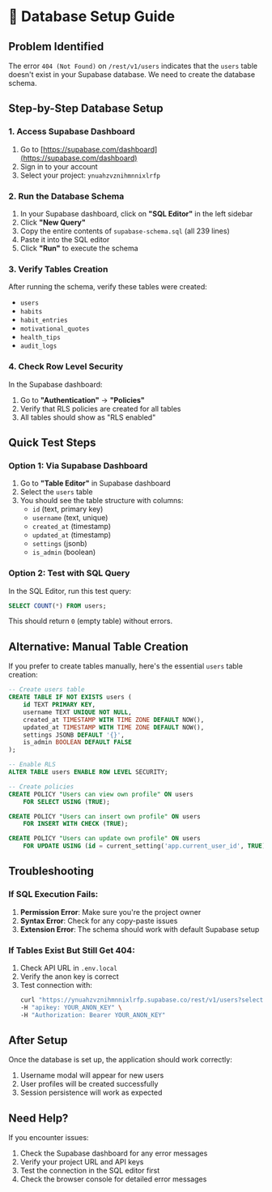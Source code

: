 # 🔧 Database Setup Guide

## Problem Identified

The error `404 (Not Found)` on `/rest/v1/users` indicates that the `users` table doesn't exist in your Supabase database. We need to create the database schema.

## Step-by-Step Database Setup

### 1. Access Supabase Dashboard

1. Go to [https://supabase.com/dashboard](https://supabase.com/dashboard)
2. Sign in to your account
3. Select your project: `ynuahzvznihmnnixlrfp`

### 2. Run the Database Schema

1. In your Supabase dashboard, click on **"SQL Editor"** in the left sidebar
2. Click **"New Query"**
3. Copy the entire contents of `supabase-schema.sql` (all 239 lines)
4. Paste it into the SQL editor
5. Click **"Run"** to execute the schema

### 3. Verify Tables Creation

After running the schema, verify these tables were created:

-  `users`
-  `habits`
-  `habit_entries`
-  `motivational_quotes`
-  `health_tips`
-  `audit_logs`

### 4. Check Row Level Security

In the Supabase dashboard:

1. Go to **"Authentication"** → **"Policies"**
2. Verify that RLS policies are created for all tables
3. All tables should show as "RLS enabled"

## Quick Test Steps

### Option 1: Via Supabase Dashboard

1. Go to **"Table Editor"** in Supabase dashboard
2. Select the `users` table
3. You should see the table structure with columns:
   -  `id` (text, primary key)
   -  `username` (text, unique)
   -  `created_at` (timestamp)
   -  `updated_at` (timestamp)
   -  `settings` (jsonb)
   -  `is_admin` (boolean)

### Option 2: Test with SQL Query

In the SQL Editor, run this test query:

```sql
SELECT COUNT(*) FROM users;
```

This should return `0` (empty table) without errors.

## Alternative: Manual Table Creation

If you prefer to create tables manually, here's the essential `users` table creation:

```sql
-- Create users table
CREATE TABLE IF NOT EXISTS users (
    id TEXT PRIMARY KEY,
    username TEXT UNIQUE NOT NULL,
    created_at TIMESTAMP WITH TIME ZONE DEFAULT NOW(),
    updated_at TIMESTAMP WITH TIME ZONE DEFAULT NOW(),
    settings JSONB DEFAULT '{}',
    is_admin BOOLEAN DEFAULT FALSE
);

-- Enable RLS
ALTER TABLE users ENABLE ROW LEVEL SECURITY;

-- Create policies
CREATE POLICY "Users can view own profile" ON users
    FOR SELECT USING (TRUE);

CREATE POLICY "Users can insert own profile" ON users
    FOR INSERT WITH CHECK (TRUE);

CREATE POLICY "Users can update own profile" ON users
    FOR UPDATE USING (id = current_setting('app.current_user_id', TRUE));
```

## Troubleshooting

### If SQL Execution Fails:

1. **Permission Error**: Make sure you're the project owner
2. **Syntax Error**: Check for any copy-paste issues
3. **Extension Error**: The schema should work with default Supabase setup

### If Tables Exist But Still Get 404:

1. Check API URL in `.env.local`
2. Verify the anon key is correct
3. Test connection with:
   ```bash
   curl "https://ynuahzvznihmnnixlrfp.supabase.co/rest/v1/users?select=count" \
   -H "apikey: YOUR_ANON_KEY" \
   -H "Authorization: Bearer YOUR_ANON_KEY"
   ```

## After Setup

Once the database is set up, the application should work correctly:

1. Username modal will appear for new users
2. User profiles will be created successfully
3. Session persistence will work as expected

## Need Help?

If you encounter issues:

1. Check the Supabase dashboard for any error messages
2. Verify your project URL and API keys
3. Test the connection in the SQL editor first
4. Check the browser console for detailed error messages
